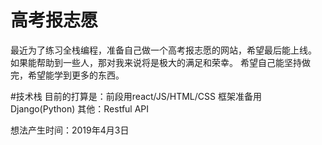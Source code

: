 # 高考报志愿
最近为了练习全栈编程，准备自己做一个高考报志愿的网站，希望最后能上线。
如果能帮助到一些人，那对我来说将是极大的满足和荣幸。
希望自己能坚持做完，希望能学到更多的东西。

#技术栈
目前的打算是：前段用react/JS/HTML/CSS
框架准备用Django(Python)
其他：Restful API

想法产生时间：2019年4月3日